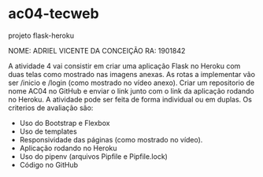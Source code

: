# ac04-tecweb
projeto flask-heroku

NOME: ADRIEL VICENTE DA CONCEIÇÃO
RA: 1901842

A atividade 4 vai consistir em criar uma aplicação Flask no Heroku com duas telas como mostrado nas imagens anexas.
As rotas a implementar vão ser /inicio e /login (como mostrado no vídeo anexo). 
Criar um repositorio de nome AC04 no GitHub e enviar o link junto com o link da aplicação rodando no Heroku.
A atividade pode ser feita de forma individual ou em duplas. Os criterios de avaliação são:

- Uso do Bootstrap e Flexbox
- Uso de templates
- Responsividade das páginas (como mostrado no vídeo).
- Aplicação rodando no Heroku
- Uso do pipenv (arquivos Pipfile e Pipfile.lock)
- Código no GitHub
